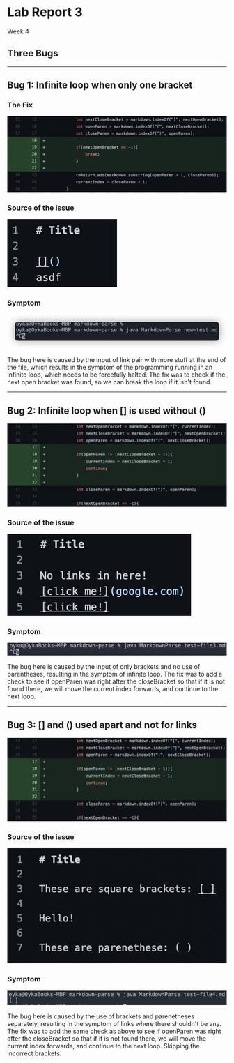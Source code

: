 # Lab Report 3

Week 4

## Three Bugs

---

## Bug 1: Infinite loop when only one bracket

### The Fix

![bug-1](images/bug-1.png)

### Source of the issue

![fail1](images/fail-1.png)

### Symptom

![symptom1](images/symptom-1.png)

The bug here is caused by the input of link pair with more stuff at the end of the file, which results in the symptom of the programming running in an infinite loop, which needs to be forcefully halted.
The fix was to check if the next open bracket was found, so we can break the loop if it isn't found.

---

## Bug 2: Infinite loop when [] is used without ()

![bug-2](images/bug-2.png)

### Source of the issue

![fail2](images/fail-2.png)

### Symptom

![symptom2](images/symptom-2.png)

The bug here is caused by the input of only brackets and no use of parentheses, resulting in the symptom of infinite loop.
The fix was to add a check to see if openParen was right after the closeBracket so that if it is not found there, we will move the current index forwards, and continue to the next loop.

---

## Bug 3: [] and () used apart and not for links

![bug-3](images/bug-2.png)

### Source of the issue

![fail3](images/fail-3.png)

### Symptom

![symptom3](images/symptom-3.png)

The bug here is caused by the use of brackets and parenetheses separately, resulting in the symptom of links where there shouldn't be any.
The fix was to add the same check as above to see if openParen was right after the closeBracket so that if it is not found there, we will move the current index forwards, and continue to the next loop. Skipping the incorrect brackets.
